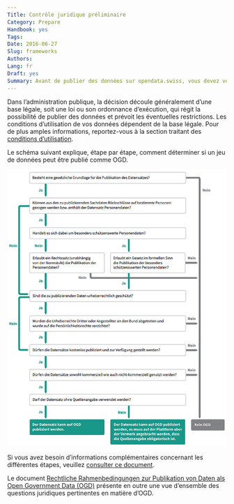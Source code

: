 ```yaml
---
Title: Contrôle juridique préliminaire
Category: Prepare
Handbook: yes
Tags:
Date: 2016-06-27
Slug: frameworks
Authors:
Lang: fr
Draft: yes
Summary: Avant de publier des données sur opendata.swiss, vous devez vous assurer que celles-ci peuvent être publiées comme OGD.
---
```


Dans l’administration publique, la décision découle généralement d’une base légale, soit une loi ou son ordonnance d’exécution, qui régit la possibilité de publier des données et prévoit les éventuelles restrictions. Les conditions d’utilisation de vos données dépendent de la base légale. Pour de plus amples informations, reportez-vous à la section traitant des [conditions d’utilisation](/fr/prepare/terms).

Le schéma suivant explique, étape par étape, comment déterminer si un jeu de données peut être publié comme OGD.

![Schema Arbeitshilfe-Publikation](../../images/chart-arbeitshilfe-publikation-de.png)

Si vous avez besoin d’informations complémentaires concernant les différentes étapes, veuillez [consulter ce document](/fr/library/entscheid-rechtsgrundlagen).

Le document [Rechtliche Rahmenbedingungen zur Publikation von Daten als Open Government Data (OGD)](/fr/library/konzept-rechtliche-rahmen) présente en outre une vue d’ensemble des questions juridiques pertinentes en matière d’OGD.
